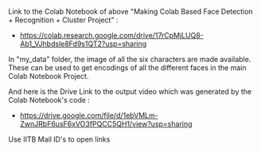 Link to the Colab Notebook of above "Making Colab Based Face Detection + Recognition + Cluster Project" :
- https://colab.research.google.com/drive/17rCpMjLUQ8-Ab1_VJhbdsle8Fd9s1QT2?usp=sharing

In "my_data" folder, the image of all the six characters are made available. These can be used to get encodings of all the different faces in the main Colab Notebook Project.

And here is the Drive Link to the output video which was generated by the Colab Notebook's code :
- https://drive.google.com/file/d/1ebVMLm-ZwnJRbF6usF6xVO3fPQCC5QH1/view?usp=sharing

Use IITB Mail ID's to open links
